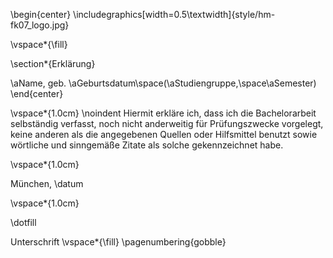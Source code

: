 <!--
  Erklärung gemäß § 16 Abs. 10 APO vgl. http://www.cs.hm.edu/meinstudium/abschlussarbeiten_7/index.de.html und http://w3-mediapool.hm.edu/mediapool/media/dachmarke/dm_transfer/download_13/spo_6/apo.pdf

  Um auf Nummer sicher zu gehen, sollte das Dokument https://w3-mediapool.hm.edu/mediapool/media/fk07/fk07_lokal/studienangebot_3/studiengaenge_neu/docs/ifb/Anmeldung_Bachelorarbeit_IF_112017.pdf zusätzlich zu der Erklärung auf dieser Seite ausgefüllt, ausgedruckt und abgegeben werden.
-->
\begin{center}
  \includegraphics[width=0.5\textwidth]{style/hm-fk07_logo.jpg}

  \vspace*{\fill}

  \section*{Erklärung}

  \aName, geb. \aGeburtsdatum\space(\aStudiengruppe,\space\aSemester)
\end{center}  

\vspace*{1.0cm}
\noindent
Hiermit erkläre ich, dass ich die Bachelorarbeit selbständig verfasst, noch nicht anderweitig
für Prüfungszwecke vorgelegt, keine anderen als die angegebenen Quellen oder Hilfsmittel
benutzt sowie wörtliche und sinngemäße Zitate als solche gekennzeichnet habe.

\vspace*{1.0cm}

München, \datum

\vspace*{1.0cm}

\dotfill

Unterschrift
\vspace*{\fill}
\pagenumbering{gobble}
